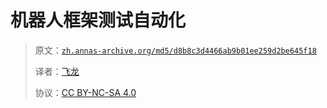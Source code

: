 # 机器人框架测试自动化

> 原文：[`zh.annas-archive.org/md5/d8b8c3d4466ab9b01ee259d2be645f18`](https://zh.annas-archive.org/md5/d8b8c3d4466ab9b01ee259d2be645f18)
> 
> 译者：[飞龙](https://github.com/wizardforcel)
> 
> 协议：[CC BY-NC-SA 4.0](http://creativecommons.org/licenses/by-nc-sa/4.0/)
